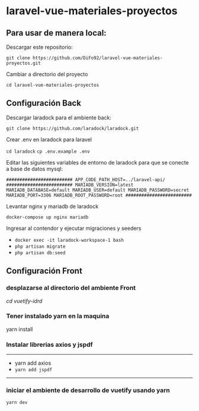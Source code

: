 # laravel-vue-materiales-proyectos

## Para usar de manera local:

Descargar este repositorio:

`git clone https://github.com/DiFo92/laravel-vue-materiales-proyectos.git`

Cambiar a directorio del proyecto

`cd laravel-vue-materiales-proyectos`

## Configuración Back

Descargar laradock para el ambiente back:

`git clone https://github.com/laradock/laradock.git`

Crear .env en laradock para laravel

`cd laradock`
`cp .env.example .env`

Editar las siguientes variables de entorno de laradock para que se conecte a base de datos mysql:

`#########################
APP_CODE_PATH_HOST=../laravel-api/
#########################
MARIADB_VERSION=latest
MARIADB_DATABASE=default
MARIADB_USER=default
MARIADB_PASSWORD=secret
MARIADB_PORT=3306
MARIADB_ROOT_PASSWORD=root
#########################`

Levantar nginx y mariadb de laradock

`docker-compose up nginx mariadb`

Ingresar al contendor y ejecutar migraciones y seeders

- `docker exec -it laradock-workspace-1 bash`
- `php artisan migrate`
- `php artisan db:seed`

## Configuración Front

### desplazarse al directorio del ambiente Front

_cd vuetify-idrd_

### Tener instalado **yarn** en la maquina

yarn install

### Instalar librerias **axios y jspdf**

---

- yarn add axios
- `yarn add jspdf`

---

### iniciar el ambiente de desarrollo de vuetify usando yarn

`yarn dev`
